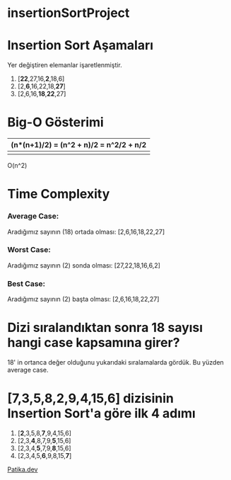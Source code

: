 # insertionSortProject

# Insertion Sort Aşamaları

Yer değiştiren elemanlar işaretlenmiştir.

1. [**22**,27,16,**2**,18,6]
2. [2,**6**,16,22,18,**27**]
3. [2,6,16,**18**,**22**,27]

# Big-O Gösterimi

| (n*(n+1)/2) = (n^2 + n)/2 = n^2/2 + n/2 |
| --------------------------------------- |
|                                         |

O(n^2)

# Time Complexity

### Average Case: 

Aradığımız sayının (18) ortada olması:			[2,6,16,18,22,27]

### Worst Case:

Aradığımız sayının (2) sonda olması:				[27,22,18,16,6,2]

### Best Case:

Aradığımız sayının (2) başta olması:				[2,6,16,18,22,27]



# Dizi sıralandıktan sonra 18 sayısı hangi case kapsamına girer?

18' in ortanca değer olduğunu yukarıdaki sıralamalarda gördük. Bu yüzden average case.



# **[7,3,5,8,2,9,4,15,6**] dizisinin Insertion Sort'a göre ilk 4 adımı

1. [**2**,3,5,8,**7**,9,4,15,6]
2. [2,3,**4**,8,7,9,**5**,15,6]
3. [2,3,4,**5**,7,9,**8**,15,6]
4. [2,3,4,5,**6**,9,8,15,**7**]

[Patika.dev](https://www.patika.dev/tr)
